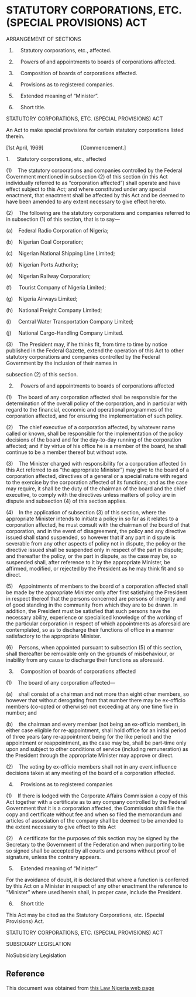 # STATUTORY CORPORATIONS, ETC. (SPECIAL PROVISIONS) ACT

ARRANGEMENT OF SECTIONS

1.     Statutory corporations, etc., affected.

2.     Powers of and appointments to boards of corporations affected.

3.     Composition of boards of corporations affected.

4.     Provisions as to registered companies.

5.     Extended meaning of “Minister”.

6.     Short title.

STATUTORY CORPORATIONS, ETC. (SPECIAL PROVISIONS) ACT

An Act to make special provisions for certain statutory corporations listed therein.

[1st April, 1969]                          [Commencement.]

1.     Statutory corporations, etc., affected

(1)    The statutory corporations and companies controlled by the Federal Government mentioned in subsection (2) of this section (in this Act individually referred to as “corporation affected”) shall operate and have effect subject to this Act; and where constituted under any special enactment, that enactment shall be affected by this Act and be deemed to have been amended to any extent necessary to give effect hereto.

(2)    The following are the statutory corporations and companies referred to in subsection (1) of this section, that is to say—

(a)    Federal Radio Corporation of Nigeria;

(b)    Nigerian Coal Corporation;

(c)    Nigerian National Shipping Line Limited;

(d)    Nigerian Ports Authority;

(e)    Nigerian Railway Corporation;

(f)     Tourist Company of Nigeria Limited;

(g)    Nigeria Airways Limited;

(h)    National Freight Company Limited;

(i)     Central Water Transportation Company Limited;

(j)     National Cargo-Handling Company Limited.

(3)    The President may, if he thinks fit, from time to time by notice published in the Federal Gazette, extend the operation of this Act to other statutory corporations and companies controlled by the Federal Government by the inclusion of their names in

subsection (2) of this section.

2.     Powers of and appointments to boards of corporations affected

(1)    The board of any corporation affected shall be responsible for the determination of the overall policy of the corporation, and in particular with regard to the financial, economic and operational programmes of the corporation affected, and for ensuring the implementation of such policy.

(2)    The chief executive of a corporation affected, by whatever name called or known, shall be responsible for the implementation of the policy decisions of the board and for the day-to-day running of the corporation affected; and if by virtue of his office he is a member of the board, he shall continue to be a member thereof but without vote.

(3)    The Minister charged with responsibility for a corporation affected (in this Act referred to as “the appropriate Minister”) may give to the board of a corporation affected, directives of a general or a special nature with regard to the exercise by the corporation affected of its functions; and as the case may require, it shall be the duty of the chairman of the board and the chief executive, to comply with the directives unless matters of policy are in dispute and subsection (4) of this section applies.

(4)    In the application of subsection (3) of this section, where the appropriate Minister intends to initiate a policy in so far as it relates to a corporation affected, he must consult with the chairman of the board of that corporation, and in the event of disagreement, the policy and any directive issued shall stand suspended, so however that if any part in dispute is severable from any other aspects of policy not in dispute, the policy or the directive issued shall be suspended only in respect of the part in dispute; and thereafter the policy, or the part in dispute, as the case may be, so suspended shall, after reference to it by the appropriate Minister, be affirmed, modified, or rejected by the President as he may think fit and so direct.

(5)    Appointments of members to the board of a corporation affected shall be made by the appropriate Minister only after first satisfying the President in respect thereof that the persons concerned are persons of integrity and of good standing in the community from which they are to be drawn. In addition, the President must be satisfied that such persons have the necessary ability, experience or specialised knowledge of the working of the particular corporation in respect of which appointments as aforesaid are contemplated, so as to discharge their functions of office in a manner satisfactory to the appropriate Minister.

(6)    Persons, when appointed pursuant to subsection (5) of this section, shall thereafter be removable only on the grounds of misbehaviour, or inability from any cause to discharge their functions as aforesaid.

3.     Composition of boards of corporations affected

(1)    The board of any corporation affected—

(a)    shall consist of a chairman and not more than eight other members, so however that without derogating from that number there may be ex-officio members (co-opted or otherwise) not exceeding at any one time five in number; and

(b)    the chairman and every member (not being an ex-officio member), in either case eligible for re-appointment, shall hold office for an initial period of three years (any re-appointment being for the like period) and the appointment or reappointment, as the case may be, shall be part-time only upon and subject to other conditions of service (including remuneration) as the President through the appropriate Minister may approve or direct.

(2)    The voting by ex-officio members shall not in any event influence decisions taken at any meeting of the board of a corporation affected.

4.     Provisions as to registered companies

(1)    If there is lodged with the Corporate Affairs Commission a copy of this Act together with a certificate as to any company controlled by the Federal Government that it is a corporation affected, the Commission shall file the copy and certificate without fee and when so filed the memorandum and articles of association of the company shall be deemed to be amended to the extent necessary to give effect to this Act

(2)    A certificate for the purposes of this section may be signed by the Secretary to the Government of the Federation and when purporting to be so signed shall be accepted by all courts and persons without proof of signature, unless the contrary appears.

5.     Extended meaning of “Minister”

For the avoidance of doubt, it is declared that where a function is conferred by this Act on a Minister in respect of any other enactment the reference to “Minister” where used herein shall, in proper case, include the President.

6.     Short title

This Act may be cited as the Statutory Corporations, etc. (Special Provisions) Act.

STATUTORY CORPORATIONS, ETC. (SPECIAL PROVISIONS) ACT

SUBSIDIARY LEGISLATION

NoSubsidiary Legislation

## Reference

This document was obtained from [this Law Nigeria web page](http://www.lawnigeria.com/LFN/S/Statutory-Corporation-Etc%28Special-Provisions%29Act.php)